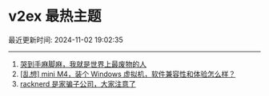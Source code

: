 # v2ex 最热主题

最近更新时间: 2024-11-02 19:02:35

--- 
1. [哭到手麻脚麻，我就是世界上最废物的人](https://www.v2ex.com/t/1085913) 
2. [[乱想] mini M4，装个 Windows 虚拟机，软件兼容性和体验怎么样？](https://www.v2ex.com/t/1085933) 
3. [racknerd 是家骗子公司，大家注意了](https://www.v2ex.com/t/1085935) 

